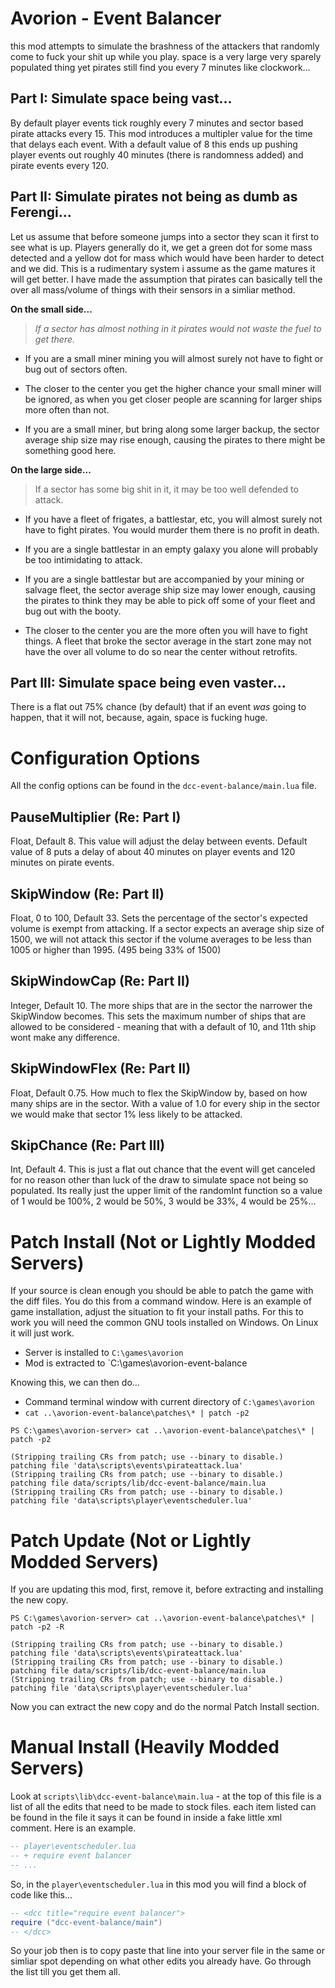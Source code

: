 # Avorion - Event Balancer

this mod attempts to simulate the brashness of the attackers that randomly
come to fuck your shit up while you play. space is a very large very sparely
populated thing yet pirates still find you every 7 minutes like clockwork...

## Part I: Simulate space being vast...

By default player events tick roughly every 7 minutes and sector based pirate
attacks every 15. This mod introduces a multipler value for the time that delays
each event. With a default value of 8 this ends up pushing player events out
roughly 40 minutes (there is randomness added) and pirate events every 120.

## Part II: Simulate pirates not being as dumb as Ferengi...

Let us assume that before someone jumps into a sector they scan it first to see
what is up. Players generally do it, we get a green dot for some mass detected
and a yellow dot for mass which would have been harder to detect and we did.
This is a rudimentary system i assume as the game matures it will get better.
I have made the assumption that pirates can basically tell the over all
mass/volume of things with their sensors in a simliar method.

**On the small side...**

> *If a sector has almost nothing in it pirates would not waste the fuel to get
there.*

* If you are a small miner mining you will almost surely not have to fight or
bug out of sectors often.

* The closer to the center you get the higher chance your small miner will be
ignored, as when you get closer people are scanning for larger ships more often
than not.

* If you are a small miner, but bring along some larger backup, the sector
average ship size may rise enough, causing the pirates to there might be
something good here.

**On the large side...**

>If a sector has some big shit in it, it may be too well defended to attack.

* If you have a fleet of frigates, a battlestar, etc, you will almost surely
not have to fight pirates. You would murder them there is no profit in death.

* If you are a single battlestar in an empty galaxy you alone will probably be
too intimidating to attack.

* If you are a single battlestar but are accompanied by your mining or salvage
fleet, the sector average ship size may lower enough, causing the pirates to
think they may be able to pick off some of your fleet and bug out with the
booty.

* The closer to the center you are the more often you will have to fight things.
A fleet that broke the sector average in the start zone may not have the over
all volume to do so near the center without retrofits.

## Part III: Simulate space being even vaster...

There is a flat out 75% chance (by default) that if an event *was* going to
happen, that it will not, because, again, space is fucking huge.

# Configuration Options

All the config options can be found in the `dcc-event-balance/main.lua` file.

## PauseMultiplier (Re: Part I)

Float, Default 8. This value will adjust the delay between events. Default value of 8 puts
a delay of about 40 minutes on player events and 120 minutes on pirate events.

## SkipWindow (Re: Part II)

Float, 0 to 100, Default 33. Sets the percentage of the sector's expected volume
is exempt from attacking. If a sector expects an average ship size of 1500, we
will not attack this sector if the volume averages to be less than 1005 or
higher than 1995. (495 being 33% of 1500)

## SkipWindowCap (Re: Part II)

Integer, Default 10. The more ships that are in the sector the narrower the
SkipWindow becomes. This sets the maximum number of ships that are allowed to
be considered - meaning that with a default of 10, and 11th ship wont make any
difference.

## SkipWindowFlex (Re: Part II)

Float, Default 0.75. How much to flex the SkipWindow by, based on how many ships
are in the sector. With a value of 1.0 for every ship in the sector we would
make that sector 1% less likely to be attacked.

## SkipChance (Re: Part III)

Int, Default 4. This is just a flat out chance that the event will get canceled
for no reason other than luck of the draw to simulate space not being so
populated. Its really just the upper limit of the randomInt function so a value
of 1 would be 100%, 2 would be 50%, 3 would be 33%, 4 would be 25%...


# Patch Install (Not or Lightly Modded Servers)

If your source is clean enough you should be able to patch the game with the
diff files. You do this from a command window. Here is an example of game
installation, adjust the situation to fit your install paths. For this to work
you will need the common GNU tools installed on Windows. On Linux it will just
work.

* Server is installed to `C:\games\avorion`
* Mod is extracted to `C:\games\avorion-event-balance

Knowing this, we can then do...

* Command terminal window with current directory of `C:\games\avorion`
* `cat ..\avorion-event-balance\patches\* | patch -p2`

```
PS C:\games\avorion-server> cat ..\avorion-event-balance\patches\* | patch -p2

(Stripping trailing CRs from patch; use --binary to disable.)
patching file 'data\scripts\events\pirateattack.lua'
(Stripping trailing CRs from patch; use --binary to disable.)
patching file data/scripts/lib/dcc-event-balance/main.lua
(Stripping trailing CRs from patch; use --binary to disable.)
patching file 'data\scripts\player\eventscheduler.lua'
```

# Patch Update (Not or Lightly Modded Servers)

If you are updating this mod, first, remove it, before extracting and installing
the new copy.

```
PS C:\games\avorion-server> cat ..\avorion-event-balance\patches\* | patch -p2 -R

(Stripping trailing CRs from patch; use --binary to disable.)
patching file 'data\scripts\events\pirateattack.lua'
(Stripping trailing CRs from patch; use --binary to disable.)
patching file data/scripts/lib/dcc-event-balance/main.lua
(Stripping trailing CRs from patch; use --binary to disable.)
patching file 'data\scripts\player\eventscheduler.lua'
```

Now you can extract the new copy and do the normal Patch Install section.

# Manual Install (Heavily Modded Servers)

Look at `scripts\lib\dcc-event-balance\main.lua` - at the top of this file is a
list of all the edits that need to be made to stock files. each item listed can
be found in the file it says it can be found in inside a fake little xml
comment. Here is an example.

```lua
-- player\eventscheduler.lua
-- + require event balancer
-- ...
```

So, in the `player\eventscheduler.lua` in this mod you will find a block of code
like this...

```lua
-- <dcc title="require event balancer">
require ("dcc-event-balance/main")
-- </dcc>
```

So your job then is to copy paste that line into your server file in the same
or simliar spot depending on what other edits you already have. Go through the
list till you get them all.

